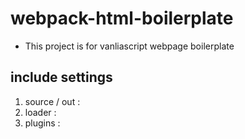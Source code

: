 # webpack-html-boilerplate 
  - This project is for vanliascript webpage boilerplate

## include settings 
  1. source / out : 
  2. loader : 
  3. plugins : 
